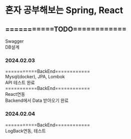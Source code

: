 # 혼자 공부해보는 Spring, React
## ===========TODO============
Swagger<br/>
DB설계<br/>

### 2024.02.03
===========BackEnd============<br/>
Mysql(docker), JPA, Lombok<br/>
API 테스트 완료<br/>
===========BackEnd============<br/>
React연동<br/>
Backend에서 Data 받아오기 완료<br/>

### 2024.02.04

===========BackEnd============<br/>
LogBack연동, 테스트<br/>




